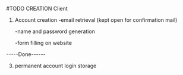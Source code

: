 #TODO
CREATION Client
1. Account creation
    -email retrieval (kept open for confirmation mail)
   
    -name and password generation
   
    -form filling on website

-----Done------
   
3. permanent account login storage


